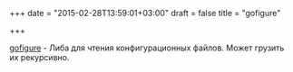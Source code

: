 +++
date = "2015-02-28T13:59:01+03:00"
draft = false
title = "gofigure"

+++

<p><a href="https://github.com/EverythingMe/gofigure">gofigure</a>&nbsp;- Либа для чтения конфигурационных файлов. Может грузить их рекурсивно.</p>

